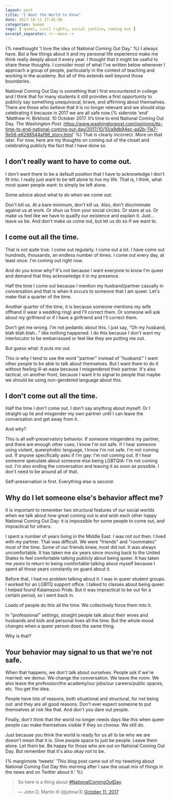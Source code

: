 ```yaml
---
layout: post
title: "I Want the World to Know"
date: 2017-10-11 17:45:00
categories: human
tags: [ queer, civil rights, social justice, coming out ]
excerpt_separator: <!--more-->
---
```


{% newthought 'I love the idea of National Coming Out Day.' %} I always have. But a few things about it and my personal life experience make me think really deeply about it every year. I thought that it might be useful to share these thoughts. I consider most of what I've written below whenever I approach a group of people, particularly in the context of teaching and working in the academy. But all of this extends well beyond those boundaries. 

National Coming Out Day is something that I first encountered in college and I think that for many students it still provides a first opportunity to publicly say something unequivocal, brave, and affirming about themselves. There are those who believe that it is no longer relevant and we should stop celebrating it because in 2017 we are all safe now.{% sidenote 'end' 'Matthew H. Birkhold. 10 October 2017. It’s time to end National Coming Out Day. *The Washington Post.* https://www.washingtonpost.com/opinions/its-time-to-end-national-coming-out-day/2017/10/10/a9db94ec-ad2b-11e7-9e58-e6288544af98_story.html' %} That is clearly incorrect. More on that later. For now, here are my thoughts on coming out of the closet and celebrating publicly the fact that I have done so. 

<!--more-->

## I don't really want to have to come out. 

I don't want there to be a default position that I have to acknowledge I don't fit into. I really just want to be left alone to live my life. That is, I think, what most queer people want: to simply be left alone.

Some advice about what to do when we come out: 

Don't kill us. At a bare minimum, don't kill us. Also, don't discriminate against us at work. Or shun us from your social circles. Or stare at us. Or make us feel like we have to qualify our existence and explain it. Just... leave us be. And don't make us come out, but let us do so if we want to.

## I come out all the time. 

That is not quite true. I come out regularly. I come out a lot. I have come out hundreds, thousands, an endless number of times. I come out every day, at least once. I'm coming out right now. 

And do you know why? It's not because I want everyone to know I'm queer and demand that they acknowledge it in my presence. 

Half the time I come out because I mention my husband/partner casually in conversation and that is when it occurs to someone that I am queer. Let's make that a quarter of the time. 

Another quarter of the time, it is because someone mentions my wife offhand (I wear a wedding ring) and I'll correct them. Or someone will ask about my girlfriend or if I have a girlfriend and I'll correct them. 

Don't get me wrong. I'm not pedantic about this. I just say, "Oh my husband, blah blah blah..." like nothing happened. I do this because I don't want my interlocutor to be embarrassed or feel like they are putting me out. 

But guess what: *It puts me out.*

This is why I tend to use the word "partner" instead of "husband." I want other people to be able to talk about themselves. But I want them to do it without feeling ill-at-ease because I misgendered their partner. It's also tactical, on another front, because I want it to signal to people that maybe we should be using non-gendered language about this. 

## I don't come out all the time. 

Half the time I don't come out. I don't say anything about myself. Or I straight up lie and misgender my own partner until I can leave the conversation and get away from it. 

And why? 

This is all self-preservatory behavior. If someone misgenders my partner, and there are enough other cues, I know I'm not safe. If I hear someone using violent, queerphobic language, I know I'm not safe. I'm not coming out. If anyone specifically asks if I'm gay: I'm not coming out. If I hear someone speculate about someone else being LGBTQIA: I'm not coming out. I'm also ending the conversation and leaving it as soon as possible. I don't need to be around all of that. 

Self-preservation is first. Everything else is second. 

## Why do I let someone else's behavior affect me?

It is important to remember two structural features of our social worlds when we talk about how great coming out is and wish each other happy National Coming Out Day: it is impossible for some people to come out, and impractical for others. 

I spent a number of years living in the Middle East. I was not out then. I lived with my partner. That was difficult. We were "friends" and "roommates" most of the time. Some of our friends knew, most did not. It was always uncomfortable. It has taken me six years since moving back to the United States to feel comfortable talking publicly about being queer. It has taken me *years* to return to being comfortable talking about myself because I spent all those years constantly on guard about it. 

Before that, I had *no* problem talking about it. I was in queer student groups. I worked for an LGBTQ support office. I talked to classes about being queer. I helped found Kalamazoo Pride. But it was impractical to be out for a certain period, so I went back in. 

Loads of people do this all the time. We collectively force them into it. 

In "professional" settings, straight people talk about their wives and husbands and kids and personal lives all the time. But the whole mood changes when a queer person does the same thing. 

Why is that? 

## Your behavior may signal to us that we're not safe. 

When that happens, we don't talk about ourselves. People ask if we're married: we demur. We change the conversation. We leave the room. We also leave the profession/the academy/our jobs/our careers/public spaces, etc. You get the idea.

People have lots of reasons, both situational and structural, for not being out: and they are all good reasons. Don't ever expect someone to put themselves at risk like that. And don't you dare out people. 

Finally, don't think that the world no longer needs days like this when queer people can make themselves visible if they so choose. We still do.

Just because you think the world is ready for us all to be who we are doesn't mean that it is. Give people space to just be people. Leave them alone. Let them be. Be happy for those who are out on National Coming Out Day. But remember that it's also okay not to be.

{% marginnote 'tweets' 'This blog post came out of my tweeting about National Coming Out Day this morning after I saw the usual mix of things in the news and on Twitter about it.' %}

<blockquote class="twitter-tweet" data-lang="en"><p lang="en" dir="ltr">So here is a thing about <a href="https://twitter.com/hashtag/NationalComingOutDay?src=hash&amp;ref_src=twsrc%5Etfw">#NationalComingOutDay</a>.</p>&mdash; John D. Martin III (@jdmar3) <a href="https://twitter.com/jdmar3/status/918173160582844424?ref_src=twsrc%5Etfw">October 11, 2017</a></blockquote>
<script async src="//platform.twitter.com/widgets.js" charset="utf-8"></script>
